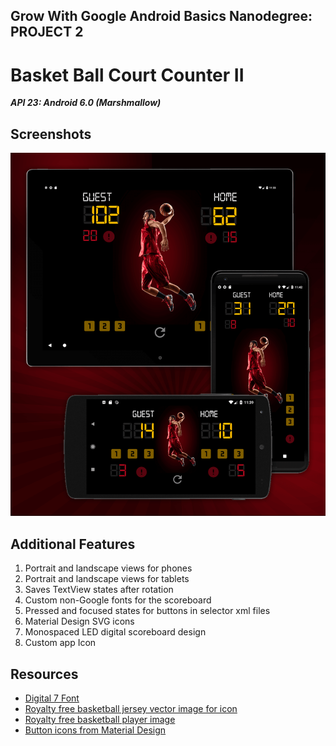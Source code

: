 ## Grow With Google Android Basics Nanodegree: PROJECT 2
# Basket Ball Court Counter II

_**API 23: Android 6.0 (Marshmallow)**_

## Screenshots
![App Screenshots](./screenshot-new1.png "App Screenshots")

## Additional Features
1. Portrait and landscape views for phones
2. Portrait and landscape views for tablets
3. Saves TextView states after rotation
4. Custom non-Google fonts for the scoreboard
5. Pressed and focused states for buttons in selector xml files
6. Material Design SVG icons
7. Monospaced LED digital scoreboard design
6. Custom app Icon

## Resources
* [Digital 7 Font](http://www.1001fonts.com/digital-7-font.html)
* [Royalty free basketball jersey vector image for icon](https://depositphotos.com/19856355/stock-illustration-basketball-icons.html)
* [Royalty free basketball player image](https://depositphotos.com/69816661.html)
* [Button icons from Material Design](https://materialdesignicons.com)
